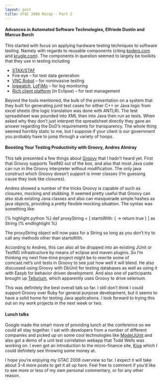 ```yaml
---
layout: post
title: GTAC 2008 Recap - Part 2
---
```

<h4>Advances in Automated Software Technologies, Elfriede Dustin and Marcus Borch</h4>

This started with focus on applying hardware testing techniques to software testing. Namely with regards to reusable components (citing <a href="http://koders.com">koders.com</a> and <a href="http://krugle.com">krugle.com</a>). The components in question seemed to largely be toolkits that they use in testing including

<ul>
  <li><a href="http://staf.sourceforge.net"><span class="caps">STAX</span>/STAF</a></li>
  <li>Fire eye – for test data generation</li>
  <li><a href="http://www.vncrobot.com"><span class="caps">VNC</span> Robot</a> – for noninvasive testing</li>
  <li><a href="http://www.logwatch.org">logwatch</a>, <a href="http://sourceforge.net/projects/lofimo/">LoFiMo</a> – for log monitoring</li>
  <li><a href="http://wiki.eclipse.org/index.php/Rich_Client_Platform">Rich client platform</a> (in Eclipse) – for test management</li>
</ul>

Beyond the tools mentioned, the bulk of the presentation on a system that they built for generating junit test cases for either C++ or Java logic from excel sheets (the logic translation was done with <span class="caps">ANTLR</span>).  The test spreadsheet was pounded into <span class="caps">XML</span> then into Java then run as tests. When asked why they don’t just interpret the spreadsheet directly they gave an answer regarding the DoD’s requirements for transparency.  The whole thing seemed horribly static to me, but I suppose if your client is our government you probably have to jump through a variety of hoops.

<h4>Boosting Your Testing Productivity with Groovy, Andres Almiray</h4>

This talk presented a few things about <a href="http://groovy.codehaus.org">Groovy</a> that I hadn’t heard yet.  First that Groovy supports TestNG out of the box, and also that most Java code can run in the Groovy interpreter without modification. The only java construct which Groovy doesn’t support is inner classes (I’m guessing cause they look like closures).

Andres showed a number of the tricks Groovy is capable of such as closures, mocking and stubbing. It seemed pretty useful that Groovy can also stub existing Java classes and also can masquerade simple hashes as java objects, providing a pretty flexible mocking situation.  The syntax was something like:

{% highlight python %}
def proxyString = [
  startsWith: { -> return true }
] as String
{% endhighlight %}

The proxyString object will now pass for a String so long as you don’t try to call any methods other than startsWith.

According to Andres, this can also all be dropped into an existing JUnit or TestNG infrastructure by means of eclipse and maven plugins. So I’m thinking my next free-time project might be to rewrite some of comcast.net’s unit tests in Groovy to see just how well it will blend. He also discussed using Groovy with DbUnit for testing databases as well as using it with Easyb for behavior driven development. And also one of participants brought up <a href="http://code.google.com/p/aost/wiki/Tutorial">Tellurium</a>, which apparently uses Groovy to drive selenium.

This was definitely the best overall talk so far. I still don’t think I could support Groovy over Ruby for general purpose development, but it seems to have a solid home for testing Java applications.  I look forward to trying this out on my work projects in the next week or two.

<h4>Lunch talks</h4>

Google made the smart move of providing lunch at the conference so we could all stay together.  I sat with developers from a number of different companies and picked up on some cool technologies like <a href="http://www.cs.waikato.ac.nz/~marku/mbt/modeljunit/">ModelJUnit</a> and also got a demo of a unit test correlation webapp that Todd Wells was working on. I even got an introduction to the micro-finance site, <a href="http://kiva.org">Kiva</a> which I could definitely see throwing some money at.

I hope you’re enjoying my <span class="caps">GTAC 2008</span> overview so far. I expect it will take about 3-4 more posts to get it all up here. Feel free to comment if you’d like to see more or less of my own personal commentary, or for any other reason.
